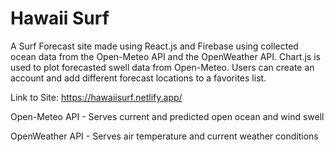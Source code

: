 # Hawaii Surf
A Surf Forecast site made using React.js and Firebase using collected ocean data from the Open-Meteo API and the OpenWeather API. Chart.js is used to plot forecasted swell data from Open-Meteo. Users can create an account and add different forecast locations to a favorites list.

Link to Site: https://hawaiisurf.netlify.app/

Open-Meteo API - Serves current and predicted open ocean and wind swell 

OpenWeather API - Serves air temperature and current weather conditions
